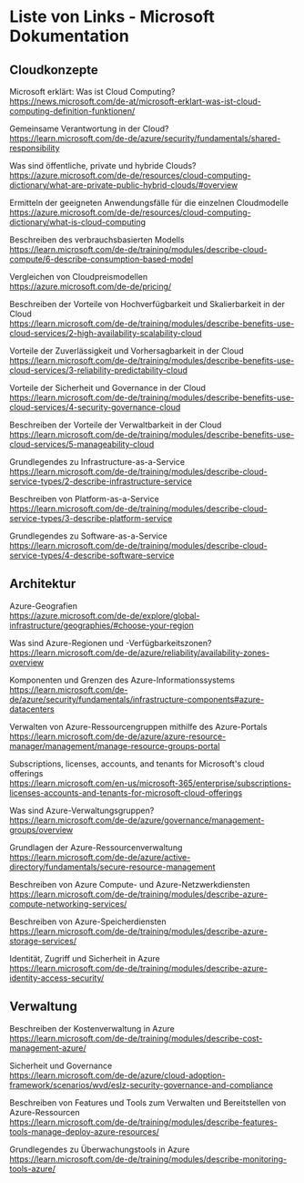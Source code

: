 # Liste von Links - Microsoft Dokumentation

## Cloudkonzepte  

Microsoft erklärt: Was ist Cloud Computing?  
https://news.microsoft.com/de-at/microsoft-erklart-was-ist-cloud-computing-definition-funktionen/

Gemeinsame Verantwortung in der Cloud?  
https://learn.microsoft.com/de-de/azure/security/fundamentals/shared-responsibility

Was sind öffentliche, private und hybride Clouds?  
https://azure.microsoft.com/de-de/resources/cloud-computing-dictionary/what-are-private-public-hybrid-clouds/#overview

Ermitteln der geeigneten Anwendungsfälle für die einzelnen Cloudmodelle  
https://azure.microsoft.com/de-de/resources/cloud-computing-dictionary/what-is-cloud-computing

Beschreiben des verbrauchsbasierten Modells  
https://learn.microsoft.com/de-de/training/modules/describe-cloud-compute/6-describe-consumption-based-model

Vergleichen von Cloudpreismodellen  
https://azure.microsoft.com/de-de/pricing/

Beschreiben der Vorteile von Hochverfügbarkeit und Skalierbarkeit in der Cloud  
https://learn.microsoft.com/de-de/training/modules/describe-benefits-use-cloud-services/2-high-availability-scalability-cloud

Vorteile der Zuverlässigkeit und Vorhersagbarkeit in der Cloud  
https://learn.microsoft.com/de-de/training/modules/describe-benefits-use-cloud-services/3-reliability-predictability-cloud

Vorteile der Sicherheit und Governance in der Cloud  
https://learn.microsoft.com/de-de/training/modules/describe-benefits-use-cloud-services/4-security-governance-cloud

Beschreiben der Vorteile der Verwaltbarkeit in der Cloud  
https://learn.microsoft.com/de-de/training/modules/describe-benefits-use-cloud-services/5-manageability-cloud

Grundlegendes zu Infrastructure-as-a-Service  
https://learn.microsoft.com/de-de/training/modules/describe-cloud-service-types/2-describe-infrastructure-service

Beschreiben von Platform-as-a-Service  
https://learn.microsoft.com/de-de/training/modules/describe-cloud-service-types/3-describe-platform-service

Grundlegendes zu Software-as-a-Service  
https://learn.microsoft.com/de-de/training/modules/describe-cloud-service-types/4-describe-software-service

## Architektur

Azure-Geografien  
https://azure.microsoft.com/de-de/explore/global-infrastructure/geographies/#choose-your-region

Was sind Azure-Regionen und -Verfügbarkeitszonen?  
https://learn.microsoft.com/de-de/azure/reliability/availability-zones-overview

Komponenten und Grenzen des Azure-Informationssystems  
https://learn.microsoft.com/de-de/azure/security/fundamentals/infrastructure-components#azure-datacenters

Verwalten von Azure-Ressourcengruppen mithilfe des Azure-Portals  
https://learn.microsoft.com/de-de/azure/azure-resource-manager/management/manage-resource-groups-portal

Subscriptions, licenses, accounts, and tenants for Microsoft's cloud offerings  
https://learn.microsoft.com/en-us/microsoft-365/enterprise/subscriptions-licenses-accounts-and-tenants-for-microsoft-cloud-offerings

Was sind Azure-Verwaltungsgruppen?  
https://learn.microsoft.com/de-de/azure/governance/management-groups/overview

Grundlagen der Azure-Ressourcenverwaltung  
https://learn.microsoft.com/de-de/azure/active-directory/fundamentals/secure-resource-management

Beschreiben von Azure Compute- und Azure-Netzwerkdiensten  
https://learn.microsoft.com/de-de/training/modules/describe-azure-compute-networking-services/

Beschreiben von Azure-Speicherdiensten  
https://learn.microsoft.com/de-de/training/modules/describe-azure-storage-services/

Identität, Zugriff und Sicherheit in Azure  
https://learn.microsoft.com/de-de/training/modules/describe-azure-identity-access-security/

## Verwaltung

Beschreiben der Kostenverwaltung in Azure  
https://learn.microsoft.com/de-de/training/modules/describe-cost-management-azure/

Sicherheit und Governance  
https://learn.microsoft.com/de-de/azure/cloud-adoption-framework/scenarios/wvd/eslz-security-governance-and-compliance

Beschreiben von Features und Tools zum Verwalten und Bereitstellen von Azure-Ressourcen  
https://learn.microsoft.com/de-de/training/modules/describe-features-tools-manage-deploy-azure-resources/

Grundlegendes zu Überwachungstools in Azure  
https://learn.microsoft.com/de-de/training/modules/describe-monitoring-tools-azure/